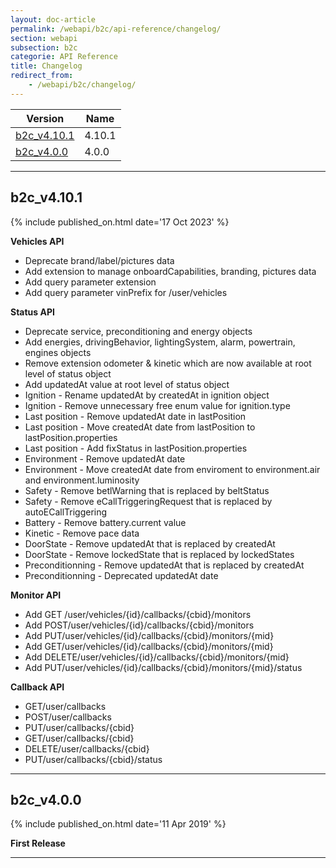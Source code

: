 ```yaml
---
layout: doc-article
permalink: /webapi/b2c/api-reference/changelog/
section: webapi
subsection: b2c
categorie: API Reference
title: Changelog
redirect_from: 
    - /webapi/b2c/changelog/
---
```



Version|Name
-|-
[b2c_v4.10.1](#b2c_v4101) | 4.10.1
[b2c_v4.0.0](#b2c_v400) | 4.0.0

<hr>

## b2c_v4.10.1

{% include published_on.html date='17 Oct 2023' %}

**Vehicles API**
- Deprecate brand/label/pictures data
- Add extension to manage onboardCapabilities, branding, pictures data
- Add query parameter extension
- Add query parameter vinPrefix for /user/vehicles

**Status API**
- Deprecate service, preconditioning and energy objects
- Add energies, drivingBehavior, lightingSystem, alarm, powertrain, engines objects
- Remove extension odometer & kinetic which are now available at root level of status object
- Add updatedAt value at root level of status object
- Ignition - Rename updatedAt by createdAt in ignition object
- Ignition - Remove unnecessary free enum value for ignition.type
- Last position - Remove updatedAt date in lastPosition
- Last position - Move createdAt date from lastPosition to lastPosition.properties
- Last position - Add fixStatus in lastPosition.properties
- Environment - Remove updatedAt date
- Environment - Move createdAt date from enviroment to environment.air and environment.luminosity
- Safety - Remove betlWarning that is replaced by beltStatus
- Safety - Remove eCallTriggeringRequest that is replaced by autoECallTriggering
- Battery - Remove battery.current value
- Kinetic - Remove pace data
- DoorState - Remove updatedAt that is replaced by createdAt
- DoorState - Remove lockedState that is replaced by lockedStates
- Preconditionning - Remove updatedAt that is replaced by createdAt
- Preconditionning - Deprecated updatedAt date

**Monitor API**
- Add GET /user/vehicles/{id}/callbacks/{cbid}/monitors
- Add POST/user/vehicles/{id}/callbacks/{cbid}/monitors
- Add PUT/user/vehicles/{id}/callbacks/{cbid}/monitors/{mid}
- Add GET/user/vehicles/{id}/callbacks/{cbid}/monitors/{mid}
- Add DELETE/user/vehicles/{id}/callbacks/{cbid}/monitors/{mid}
- Add PUT/user/vehicles/{id}/callbacks/{cbid}/monitors/{mid}/status

**Callback API**
- GET/user/callbacks
- POST/user/callbacks
- PUT/user/callbacks/{cbid}
- GET/user/callbacks/{cbid}
- DELETE/user/callbacks/{cbid}
- PUT/user/callbacks/{cbid}/status

<hr>

## b2c_v4.0.0

{% include published_on.html date='11 Apr 2019' %}

**First Release**

<hr>